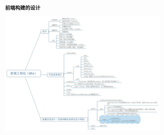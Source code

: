 ### 前端构建的设计

![build(SPA)](https://raw.githubusercontent.com/garfileds/demo/master/public/images/build(SPA).jpg)